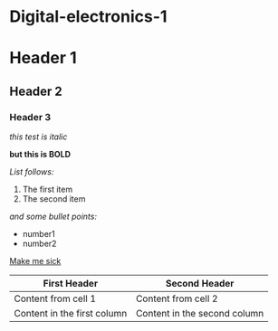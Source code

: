# Digital-electronics-1

# Header 1

## Header 2

### Header 3

*this test is italic*

**but this is BOLD**

*List follows:*
1. The first item
2. The second item

*and some bullet points:*
  * number1
  * number2
  
  
[Make me sick](https://www.google.com/search?sxsrf=ALeKk02lX3XJwdDR5rkYnIbINIhnzDpuRQ%3A1612295252034&source=hp&ei=U6wZYP3PPIKorgSll6mIBg&q=do+a+barrel+roll&oq=do+a+&gs_lcp=CgZwc3ktYWIQAxgAMgQIIxAnMgQIIxAnMgIIADICCAAyAggAMgUIABDLATICCAAyBQgAEMsBMgUIABDLATICCAA6BggjECcQEzoLCAAQsQMQxwEQowI6AgguOgUIABCxAzoICAAQsQMQgwE6CAgAEMcBEK8BOgUILhCxAzoICAAQxwEQowI6BwgjEOoCECc6CQgjEOoCECcQE1DUFliAnAJg4aICaAdwAHgAgAHZAYgB1QeSAQYxMS4wLjGYAQCgAQGqAQdnd3Mtd2l6sAEK&sclient=psy-ab "Title 1")


First Header | Second Header
------------ | -------------
Content from cell 1 | Content from cell 2
Content in the first column | Content in the second column
